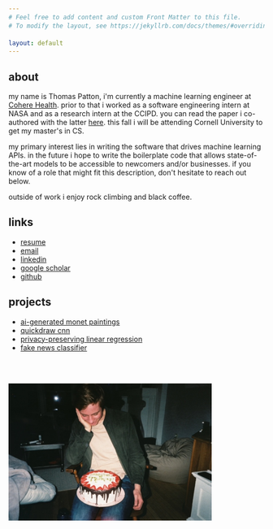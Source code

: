 ```yaml
---
# Feel free to add content and custom Front Matter to this file.
# To modify the layout, see https://jekyllrb.com/docs/themes/#overriding-theme-defaults

layout: default
---
```


## about
my name is Thomas Patton, i'm currently a machine learning engineer at [Cohere Health](https://coherehealth.com/). prior to that i worked as a software engineering intern at NASA and as a research intern at the CCIPD. you can read the paper i co-authored with the latter [here](https://jitc.bmj.com/content/9/Suppl_2/A44). this fall i will be attending Cornell University to get my master's in CS.

my primary interest lies in writing the software that drives machine learning APIs. in the future i hope to write the boilerplate code that allows state-of-the-art models to be accessible to newcomers and/or businesses. if you know of a role that might fit this description, don't hesitate to reach out below.

outside of work i enjoy rock climbing and black coffee.

## links
* [resume](assets/res5.pdf)
* [email](mailto:tjpatton1@gmail.com)
* [linkedin](https://www.linkedin.com/in/thomas-patton-281901152/)
* [google scholar](https://scholar.google.co.uk/citations?hl=en&user=Ksj2yQcAAAAJ)
* [github](https://github.com/thomaspttn)

## projects
* [ai-generated monet paintings](https://github.com/thomaspttn/dcgan)
* [quickdraw cnn](https://github.com/thomaspttn/quickdrawcnn)
* [privacy-preserving linear regression](https://github.com/thomaspttn/privlinreg)
* [fake news classifier](https://github.com/thpthp1/NewsNeuralizer)



<br><br/>


<img src="assets/me.jpg" alt="drawing" width="400"/>
